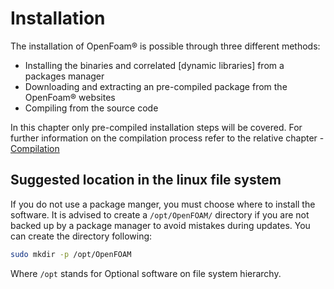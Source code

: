 # Installation

The installation of OpenFoam® is possible through three different methods:

  - Installing the binaries and correlated [dynamic libraries] from a packages manager
  - Downloading and extracting an pre-compiled package from the OpenFoam® websites
  - Compiling from the source code

In this chapter only pre-compiled installation steps will be covered. For further information on the compilation process refer to 
the relative chapter - [Compilation](../src/17_compile-functionobjects-from-web/README.md)

## Suggested location in the linux file system

If you do not use a package manger, you must choose where to install the software. It
is advised to create a ```/opt/OpenFOAM/``` directory if you are not backed up by a package
manager to avoid mistakes during updates. You can create the directory following:

```sh
sudo mkdir -p /opt/OpenFOAM
```

Where ```/opt``` stands for Optional software on file system hierarchy.

<!--  Script to show the footer   -->
<html>
<script
    src="https://code.jquery.com/jquery-3.3.1.js"
    integrity="sha256-2Kok7MbOyxpgUVvAk/HJ2jigOSYS2auK4Pfzbm7uH60="
    crossorigin="anonymous">
</script>
<script>
$(function(){
  $("#footer").load("../footers/footer_first_level_depth.html");
});
</script>
<body>
<div id="footer"></div>
</body>
</html>
